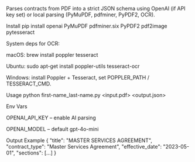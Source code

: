Parses contracts from PDF into a strict JSON schema using OpenAI (if API key set) or local parsing (PyMuPDF, pdfminer, PyPDF2, OCR).

Install
pip install openai PyMuPDF pdfminer.six PyPDF2 pdf2image pytesseract


System deps for OCR:

macOS: brew install poppler tesseract

Ubuntu: sudo apt-get install poppler-utils tesseract-ocr

Windows: install Poppler + Tesseract, set POPPLER_PATH / TESSERACT_CMD.

Usage
python first-name_last-name.py <input.pdf> <output.json>

Env Vars

OPENAI_API_KEY – enable AI parsing

OPENAI_MODEL – default gpt-4o-mini

Output Example
{
  "title": "MASTER SERVICES AGREEMENT",
  "contract_type": "Master Services Agreement",
  "effective_date": "2023-05-01",
  "sections": [...]
}
